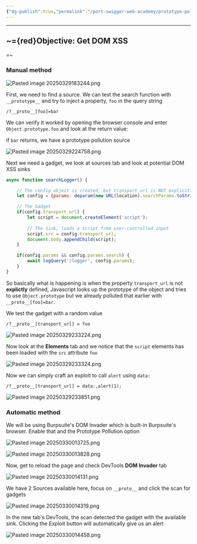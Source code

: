 ```yaml
---
{"dg-publish":true,"permalink":"/port-swigger-web-academy/prototype-pollution/client-side-prototype-pollution/lab-1/"}
---
```



---

## ~={red}Objective: Get DOM XSS
=~
### Manual method

![Pasted image 20250329183244.png](/img/user/Images/Pasted%20image%2020250329183244.png)

First, we need to find a source. We can test the search function with `__prototype__` and try to inject a property, `foo` in the query string

```
/?__proto__[foo]=bar
```

We can verify it worked by opening the browser console and enter `Object.prototype.foo` and look at the return value:

if `bar` returns, we have a prototype pollution source

![Pasted image 20250329224758.png](/img/user/Images/Pasted%20image%2020250329224758.png)

Next we need a gadget, we look at sources tab and look at potential DOM XSS sinks

```javascript
async function searchLogger() {

	// The config object is created, but transport_url is NOT explicitly defined
    let config = {params: deparam(new URL(location).searchParams.toString())};

	// The Gadget
    if(config.transport_url) {
        let script = document.createElement('script');
	    
	    // The Sink, loads a script from user-controlled input
        script.src = config.transport_url;
        document.body.appendChild(script);
    }

    if(config.params && config.params.search) {
        await logQuery('/logger', config.params);
    }
}
```

So basically what is happening is when the property `transport_url` is not **explictly** defined, Javascript looks up the prototype of the object and tries to use `Object.prototype` but we already polluted that earlier with `__proto__[foo]=bar`.

We test the gadget with a random value
```
/?__proto__[transport_url] = foo
```

![Pasted image 20250329233224.png](/img/user/Images/Pasted%20image%2020250329233224.png)

Now look at the **Elements** tab and we notice that the `script` elements has been loaded with the `src` attribute `foo`

![Pasted image 20250329233324.png](/img/user/Images/Pasted%20image%2020250329233324.png)

Now we can simply craft an exploit to call `alert` using `data:`

```
/?__proto__[transport_url] = data:,alert(1);
```

![Pasted image 20250329233851.png](/img/user/Images/Pasted%20image%2020250329233851.png)

### Automatic method

We will be using Burpsuite's DOM Invader which is built-in Burpsuite's browser. Enable that and the Prototype Pollution option 

![Pasted image 20250330013725.png](/img/user/Images/Pasted%20image%2020250330013725.png)

![Pasted image 20250330013828.png](/img/user/Images/Pasted%20image%2020250330013828.png)


Now, get to reload the page and check DevTools **DOM Invader** tab

![Pasted image 20250330014131.png](/img/user/Images/Pasted%20image%2020250330014131.png)

We have 2 Sources available here, focus on `__proto__` and click the scan for gadgets

![Pasted image 20250330014319.png](/img/user/Images/Pasted%20image%2020250330014319.png)

In the new tab's DevTools, the scan detected the gadget with the available sink. Clicking the Exploit button will automatically give us an alert

![Pasted image 20250330014458.png](/img/user/Images/Pasted%20image%2020250330014458.png)
